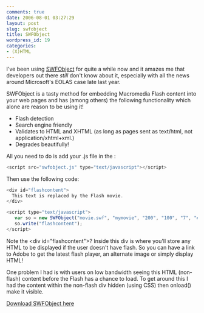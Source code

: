 ```yaml
---
comments: true
date: 2006-08-01 03:27:29
layout: post
slug: swfobject
title: SWFObject
wordpress_id: 19
categories:
- (X)HTML
---
```


I've been using [SWFObject](http://blog.deconcept.com/swfobject/) for quite a while now and it amazes me that developers out there _still_ don't know about it, especially with all the news around Microsoft's EOLAS case late last year.

SWFObject is a tasty method for embedding Macromedia Flash content into your web pages and has (among others) the following functionality which alone are reason to be using it!

  * Flash detection
  * Search engine friendly
  * Validates to HTML and XHTML (as long as pages sent as text/html, not application/xhtml+xml.)
  * Degrades beautifully!

All you need to do is add your .js file in the <head>:

``` javascript
<script src="swfobject.js" type="text/javascript"></script>
```

Then use the following code:

``` javascript    
<div id="flashcontent">
  This text is replaced by the Flash movie.
</div>
```
    
``` javascript
<script type="text/javascript">
   var so = new SWFObject("movie.swf", "mymovie", "200", "100", "7", "#336699");
   so.write("flashcontent");
</script>
```

Note the &lt;div id="flashcontent"&gt;? Inside this div is where you'll store any HTML to be displayed if the user doesn't have flash. So you can have a link to Adobe to get the latest flash player, an alternate image or simply display HTML!

One problem I had is with users on low bandwidth seeing this HTML (non-flash) content before the Flash has a chance to load. To get around this I had the content within the non-flash div hidden (using CSS) then onload() make it visible.

[Download SWFObject here](http://blog.deconcept.com/swfobject/swfobject1-4.zip)

